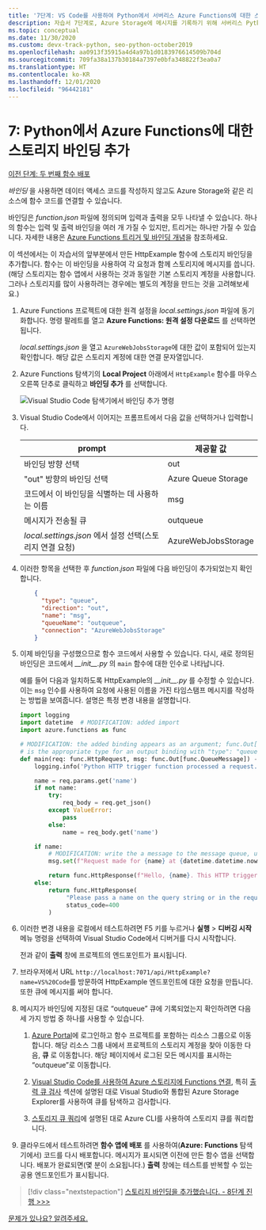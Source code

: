 ```yaml
---
title: '7단계: VS Code를 사용하여 Python에서 서버리스 Azure Functions에 대한 스토리지 바인딩 추가'
description: 자습서 7단계로, Azure Storage에 메시지를 기록하기 위해 서버리스 Python 코드에서 바인딩을 추가합니다.
ms.topic: conceptual
ms.date: 11/30/2020
ms.custom: devx-track-python, seo-python-october2019
ms.openlocfilehash: aa0913f35915a4d4a97b1d0183976614509b704d
ms.sourcegitcommit: 709fa38a137b30184a7397e0bfa348822f3ea0a7
ms.translationtype: HT
ms.contentlocale: ko-KR
ms.lasthandoff: 12/01/2020
ms.locfileid: "96442181"
---
```

# <a name="7-add-a-storage-binding-for-azure-functions-in-python"></a>7: Python에서 Azure Functions에 대한 스토리지 바인딩 추가

[이전 단계: 두 번째 함수 배포](tutorial-vs-code-serverless-python-06.md)

_바인딩_ 을 사용하면 데이터 액세스 코드를 작성하지 않고도 Azure Storage와 같은 리소스에 함수 코드를 연결할 수 있습니다.

바인딩은 *function.json* 파일에 정의되며 입력과 출력을 모두 나타낼 수 있습니다. 하나의 함수는 입력 및 출력 바인딩을 여러 개 가질 수 있지만, 트리거는 하나만 가질 수 있습니다. 자세한 내용은 [Azure Functions 트리거 및 바인딩 개념](/azure/azure-functions/functions-triggers-bindings)을 참조하세요.

이 섹션에서는 이 자습서의 앞부분에서 만든 HttpExample 함수에 스토리지 바인딩을 추가합니다. 함수는 이 바인딩을 사용하여 각 요청과 함께 스토리지에 메시지를 씁니다. (해당 스토리지는 함수 앱에서 사용하는 것과 동일한 기본 스토리지 계정을 사용합니다. 그러나 스토리지를 많이 사용하려는 경우에는 별도의 계정을 만드는 것을 고려해보세요.)

1. Azure Functions 프로젝트에 대한 원격 설정을 *local.settings.json* 파일에 동기화합니다. 명령 팔레트를 열고 **Azure Functions: 원격 설정 다운로드** 를 선택하면 됩니다.

    *local.settings.json* 을 열고 `AzureWebJobsStorage`에 대한 값이 포함되어 있는지 확인합니다. 해당 값은 스토리지 계정에 대한 연결 문자열입니다.

1. Azure Functions 탐색기의 **Local Project** 아래에서 `HttpExample` 함수를 마우스 오른쪽 단추로 클릭하고 **바인딩 추가** 를 선택합니다.

    ![Visual Studio Code 탐색기에서 바인딩 추가 명령](media/tutorial-vs-code-serverless-python/add-binding-command-to-azure-functions-in-visual-studio-code.png)

1. Visual Studio Code에서 이어지는 프롬프트에서 다음 값을 선택하거나 입력합니다.

    | prompt | 제공할 값 |
    | --- | --- |
    | 바인딩 방향 선택 | out |
    | "out" 방향의 바인딩 선택 | Azure Queue Storage |
    | 코드에서 이 바인딩을 식별하는 데 사용하는 이름 | msg |
    | 메시지가 전송될 큐 | outqueue |
    | *local.settings.json* 에서 설정 선택(스토리지 연결 요청) | AzureWebJobsStorage |

1. 이러한 항목을 선택한 후 *function.json* 파일에 다음 바인딩이 추가되었는지 확인합니다.

    ```json
        {
          "type": "queue",
          "direction": "out",
          "name": "msg",
          "queueName": "outqueue",
          "connection": "AzureWebJobsStorage"
        }
    ```

1. 이제 바인딩을 구성했으므로 함수 코드에서 사용할 수 있습니다. 다시, 새로 정의된 바인딩은 코드에서 *\_\_init\_\_.py* 의 `main` 함수에 대한 인수로 나타납니다.

    예를 들어 다음과 일치하도록 HttpExample의 *\_\_init\_\_.py* 를 수정할 수 있습니다. 이는 `msg` 인수를 사용하여 요청에 사용된 이름을 가진 타임스탬프 메시지를 작성하는 방법을 보여줍니다. 설명은 특정 변경 내용을 설명합니다.

    ```python
    import logging
    import datetime  # MODIFICATION: added import
    import azure.functions as func

    # MODIFICATION: the added binding appears as an argument; func.Out[func.QueueMessage]
    # is the appropriate type for an output binding with "type": "queue" (in function.json).
    def main(req: func.HttpRequest, msg: func.Out[func.QueueMessage]) -> func.HttpResponse:
        logging.info('Python HTTP trigger function processed a request.')

        name = req.params.get('name')
        if not name:
            try:
                req_body = req.get_json()
            except ValueError:
                pass
            else:
                name = req_body.get('name')

        if name:
            # MODIFICATION: write the a message to the message queue, using msg.set
            msg.set(f"Request made for {name} at {datetime.datetime.now()}")

            return func.HttpResponse(f"Hello, {name}. This HTTP triggered function executed successfully.")
        else:
            return func.HttpResponse(
                 "Please pass a name on the query string or in the request body",
                 status_code=400
            )
    ```

1. 이러한 변경 내용을 로컬에서 테스트하려면 F5 키를 누르거나 **실행** > **디버깅 시작** 메뉴 명령을 선택하여 Visual Studio Code에서 디버거를 다시 시작합니다.

    전과 같이 **출력** 창에 프로젝트의 엔드포인트가 표시됩니다.

1. 브라우저에서 URL `http://localhost:7071/api/HttpExample?name=VS%20Code`를 방문하여 HttpExample 엔드포인트에 대한 요청을 만듭니다. 또한 큐에 메시지를 써야 합니다.

1. 메시지가 바인딩에 지정된 대로 “outqueue” 큐에 기록되었는지 확인하려면 다음 세 가지 방법 중 하나를 사용할 수 있습니다.

    1. [Azure Portal](https://portal.azure.com)에 로그인하고 함수 프로젝트를 포함하는 리소스 그룹으로 이동합니다. 해당 리소스 그룹 내에서 프로젝트의 스토리지 계정을 찾아 이동한 다음, **큐** 로 이동합니다. 해당 페이지에서 로그된 모든 메시지를 표시하는 “outqueue”로 이동합니다.

    1. [Visual Studio Code를 사용하여 Azure 스토리지에 Functions 연결](/azure/azure-functions/functions-add-output-binding-storage-queue-vs-code), 특히 [출력 큐 검사](/azure/azure-functions/functions-add-output-binding-storage-queue-vs-code#examine-the-output-queue) 섹션에 설명된 대로 Visual Studio와 통합된 Azure Storage Explorer를 사용하여 큐를 탐색하고 검사합니다.

    1. [스토리지 큐 쿼리](/azure/azure-functions/functions-add-output-binding-storage-queue-cli?pivots=programming-language-python)에 설명된 대로 Azure CLI를 사용하여 스토리지 큐를 쿼리합니다.

1. 클라우드에서 테스트하려면 **함수 앱에 배포** 를 사용하여(**Azure: Functions** 탐색기에서) 코드를 다시 배포합니다. 메시지가 표시되면 이전에 만든 함수 앱을 선택합니다. 배포가 완료되면(몇 분이 소요됩니다.) **출력** 창에는 테스트를 반복할 수 있는 공용 엔드포인트가 표시됩니다.

> [!div class="nextstepaction"]
> [스토리지 바인딩을 추가했습니다. - 8단계 진행 >>>](tutorial-vs-code-serverless-python-08.md)

[문제가 있나요? 알려주세요.](https://aka.ms/python-functions-qs-ms-survey)
